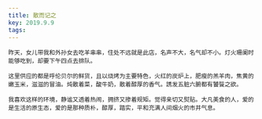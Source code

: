 ```yaml
---
title: 散而记之
key: 2019.9.9
tags: 
---
```


    昨天，女儿带我和外孙女去吃羊串串，住处不远就是此店，名声不大，名气却不小。灯火珊阑时能够吃到，却要下午四点去排队。

    这里供应的都是呼伦贝尔的鲜货，且以烧烤为主要特色，火红的炭炉上，肥瘦的羔羊肉，焦黄的嫩玉米，滋滋的冒油。炖散着菜，酸牛奶，散着醇厚的香气。誘发五脏六腑都有饕餮之欲。

    我喜欢这样的环境，静谧又透着热闹，拥挤又掺着规矩。觉得亲切又熨贴。大凡美食的人，爱的是生活的原生态，爱的是那种质朴，醇厚，踏实，平和充满人间烟火的市井气息。

</br>

